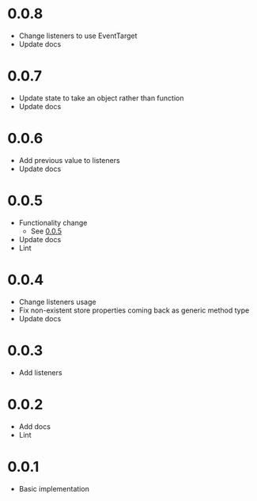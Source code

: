 # 0.0.8
- Change listeners to use EventTarget
- Update docs

# 0.0.7
- Update state to take an object rather than function
- Update docs

# 0.0.6
- Add previous value to listeners
- Update docs

# 0.0.5
- Functionality change
  - See [0.0.5](https://github.com/AidanHibbard/Olallie/pull/5)
- Update docs
- Lint

# 0.0.4
- Change listeners usage
- Fix non-existent store properties coming back as generic method type
- Update docs

# 0.0.3
- Add listeners

# 0.0.2
- Add docs
- Lint

# 0.0.1
- Basic implementation
